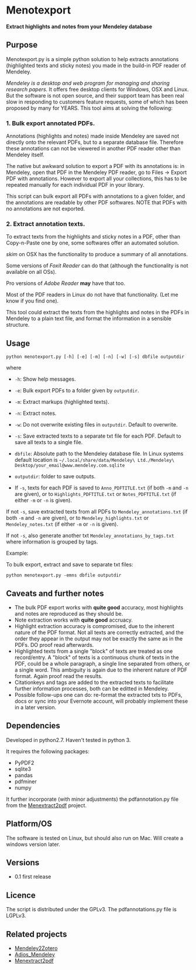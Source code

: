# Menotexport

**Extract highlights and notes from your Mendeley database**

## Purpose

Menotexport.py is a simple python solution to help extracts annotations (highlighted
texts and sticky notes) you made in the build-in PDF reader of Mendeley.

*Mendeley is a desktop and web program for managing and sharing research
papers.* It offers free desktop clients for Windows, OSX and Linux. But the
software is not open source, and their support team has been real slow in responding
to customers feature requests, some of which has been proposed by many for YEARS.
This tool aims at solving the following:

### 1. Bulk export annotated PDFs.

Annotations (highlights and notes) made inside Mendeley are saved not directly onto
the relevant PDFs, but to a separate database file. Therefore these annotations can
not be viewered in another PDF reader other than Mendeley itself.

The native but awkward solution to export a PDF with its annotations is: in
Mendeley, open that PDF in the Mendeley PDF reader, go to Files -> Export PDF
with annotations. However to export all your collections, this has to be repeated
manually for each individual PDF in your library. 

This script can bulk export all PDFs with annotations to a given folder, and
the annotations are readable by other PDF softwares. NOTE that PDFs with no annotations
are not exported.

### 2. Extract annotation texts.

To extract texts from the highlights and sticky notes in a PDF, other than
Copy-n-Paste one by one, some softwares offer an automated solution.

*skim* on OSX has the functionality to produce a summary of all annotations.

Some versions of *Foxit Reader* can do that (although the functionality is
not available on all OSs).

Pro versions of *Adobe Reader* **may** have that too.

Most of the PDF readers in Linux do not have that functionality. (Let me know if you find one).

This tool could extract the texts from the highlights and notes in the PDFs in Mendeley
to a plain text file, and format the information in a sensible structure.


## Usage

```
python menotexport.py [-h] [-e] [-m] [-n] [-w] [-s] dbfile outputdir
```

where

- `-h`: Show help messages.
- `-e`: Bulk export PDFs to a folder given by `outputdir`.
- `-m`: Extract markups (highlighted texts).
- `-n`: Extract notes.
- `-w`: Do not overwrite existing files in `outputdir`. Default to overwrite.
- `-s`: Save extracted texts to a separate txt file for each PDF. Default to
      save all texts to a single file.
- `dbfile`: Absolute path to the Mendeley database file. In Linux systems default location is
  `~/.local/share/data/Mendeley\ Ltd./Mendeley\ Desktop/your_email@www.mendeley.com.sqlite`
- `outputdir`: folder to save outputs.

- If `-s`, texts for each PDF is saved to `Anno_PDFTITLE.txt` (if both `-m` and
`-n` are given), or to `Highlights_PDFTITLE.txt` or `Notes_PDFTITLE.txt` (if
either `-m` or `-n` is given).

If not `-s`, save extracted texts from all PDFs to `Mendeley_annotations.txt`
(if both `-m` and `-n` are given), or to `Mendeley_highlights.txt` or
`Mendeley_notes.txt` (if either `-m` or `-n` is given). 

If not `-s`, also generate another txt `Mendeley_annotations_by_tags.txt` where
information is grouped by tags.

Example:

To bulk export, extract and save to separate txt files:

```
python menotexport.py -emns dbfile outputdir
```

## Caveats and further notes

- The bulk PDF export works with **quite good** accuracy, most highlights and notes are
  reproduced as they should be.
- Note extraction works with **quite good** accruacy.
- Highlight extraction accuracy is compromised, due to the inherent nature of the PDF
  format. Not all texts are correctly extracted, and the order they appear in the output
  may not be exactly the same as in the PDFs. DO proof read afterwards.
- Highlighted texts from a single "block" of texts are treated as one record/entry. A "block" of
  texts is a continuous chunk of texts in the PDF, could be a whole paragraph, a single
  line separated from others, or a single word. This ambiguity is again due to the inherent
  nature of PDF format. Again proof read the results.
- Citationkeys and tags are added to the extracted texts to facilitate further information
  processes, both can be editted in Mendeley.
- Possible follow-ups one can do: re-format the extracted txts to PDFs, docs or sync into
  your Evernote account, will probably implement these in a later version.


## Dependencies

Developed in python2.7. Haven't tested in python 3.

It requires the following packages:
- PyPDF2
- sqlite3
- pandas
- pdfminer
- numpy

It further incorporate (with minor adjustments) the pdfannotation.py file from
the [Menextract2pdf](https://github.com/cycomanic/Menextract2pdf) project.


## Platform/OS

The software is tested on Linux, but should also run on Mac.
Will create a windows version later. 

## Versions

* 0.1 first release

## Licence

The script is distributed under the GPLv3. The pdfannotations.py file is
LGPLv3. 

## Related projects

* [Mendeley2Zotero](https://github.com/flinz/mendeley2zotero)
* [Adios_Mendeley](https://github.com/rdiaz02/Adios_Mendeley)
* [Menextract2pdf](https://github.com/cycomanic/Menextract2pdf)

